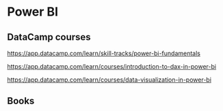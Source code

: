 # Power BI


## DataCamp courses

https://app.datacamp.com/learn/skill-tracks/power-bi-fundamentals

https://app.datacamp.com/learn/courses/introduction-to-dax-in-power-bi

https://app.datacamp.com/learn/courses/data-visualization-in-power-bi


## Books
